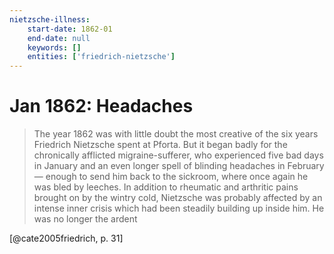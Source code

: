 ```yaml
---
nietzsche-illness:
    start-date: 1862-01
    end-date: null
    keywords: []
    entities: ['friedrich-nietzsche']
---
```


# Jan 1862: Headaches

> The year 1862 was with little doubt the most creative of the six years
> Friedrich Nietzsche spent at Pforta. But it began badly for the chronically
> afflicted migraine-sufferer, who experienced five bad days in January and an
> even longer spell of blinding headaches in February — enough to send him back
> to the sickroom, where once again he was bled by leeches.  In addition to
> rheumatic and arthritic pains brought on by the wintry cold, Nietzsche was
> probably affected by an intense inner crisis which had been steadily building
> up inside him. He was no longer the ardent

[@cate2005friedrich, p. 31]
